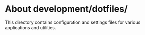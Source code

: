 # About development/dotfiles/
This directory contains configuration and settings files for various applications and utilities.